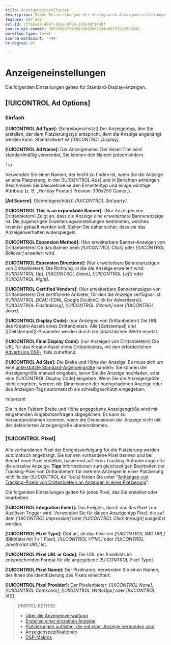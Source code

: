 ```yaml
---
title: Anzeigeneinstellungen
description: Siehe Beschreibungen der verfügbaren Anzeigeneinstellungen für Display-Anzeigen.
feature: DSP Ads
exl-id: cff65a48-486f-401e-9759-2bb63871448f
source-git-commit: 9d9330847c9356180928337a4a452f35e7024545
workflow-type: tm+mt
source-wordcount: '444'
ht-degree: 0%

---
```


# Anzeigeneinstellungen

Die folgenden Einstellungen gelten für Standard-Display-Anzeigen.

## [!UICONTROL Ad Options]

### Einfach

**[!UICONTROL Ad Type]:** (Schreibgeschützt) Der Anzeigentyp, den Sie erstellen, der dem Platzierungstyp entspricht, dem die Anzeige angehängt werden kann. Standardwert ist *[!UICONTROL Display]*.

**[!UICONTROL Ad Name]:** Der Anzeigename. Der Asset-Titel wird standardmäßig verwendet, Sie können den Namen jedoch ändern.

>[!TIP]
>
> Verwenden Sie einen Namen, der leicht zu finden ist, wenn Sie die Anzeige an eine Platzierung, in der [!UICONTROL Ads] und in Berichten anhängen. Beschreiben Sie beispielsweise den Einheitentyp und einige wichtige Attribute (z. B. „Holiday Product Preview: 300x250 Gamer„).

**\[Ad Source\]**: (Schreibgeschützt) *[!UICONTROL 3rd party]*.

**[!UICONTROL This is an expandable Banner]:** (Nur Anzeigen von Drittanbietern) Zeigt an, dass die Anzeige eine erweiterbare Banneranzeige ist. Die zugehörigen Erweiterungseinstellungen bestimmen, welches Inventar gekauft werden soll. Stellen Sie daher sicher, dass sie das Anzeigenverhalten widerspiegeln.

**[!UICONTROL Expansion Method]:** (Nur erweiterbare Banner-Anzeigen von Drittanbietern) Ob das Banner beim *[!UICONTROL Click]* oder *[!UICONTROL Rollover]* erweitert wird.

**[!UICONTROL Expansion Directions]:** (Nur erweiterbare Banneranzeigen von Drittanbietern) Die Richtung, in die die Anzeige erweitert wird: *[!UICONTROL Up]*, *[!UICONTROL Down]*, *[!UICONTROL Left]* oder *[!UICONTROL Right]*.

**[!UICONTROL Certified Vendors]:** (Nur erweiterbare Banneranzeigen von Drittanbietern) Der zertifizierte Anbieter, für den die Anzeige verfügbar ist: *[!UICONTROL DCM]* ([!DNL Google DoubleClick for Advertisers]), *[!UICONTROL Flashtalking]*, *[!UICONTROL Sizmek]* oder *[!UICONTROL Jivox]*.

**[!UICONTROL Display Code]:** (nur Anzeigen von Drittanbietern) Die URL des Kreativ-Assets eines Drittanbieters. Alle [Zeitstempel] und [[Zeitstempel]]-Parameter werden durch die tatsächlichen Werte ersetzt.

**[!UICONTROL Final Display Code]:** (nur Anzeigen von Drittanbietern) Die URL für das Kreativ-Asset eines Drittanbieters, mit den erforderlichen [Advertising DSP-](/help/dsp/campaign-management/macros.md), falls zutreffend.

**[!UICONTROL Ad Size]:** Die Breite und Höhe der Anzeige. Es muss sich um eine [unterstützte Standard-Anzeigengröße](ad-specs.md) handeln. Sie können die Anzeigengröße manuell eingeben, bevor Sie die Anzeige hochladen, oder eine [!UICONTROL Display Code] eingeben. Wenn Sie die Anzeigengröße nicht eingeben, werden die Dimensionen der hochgeladenen Anzeige oder des Anzeigen-Tags automatisch als schreibgeschützt eingegeben.

>[!IMPORTANT]
>
> Die in den Feldern Breite und Höhe angegebene Anzeigengröße wird mit eingehenden Angebotsanfragen abgeglichen. Es kann zu Versandproblemen kommen, wenn die Dimensionen der Anzeige nicht mit der deklarierten Anzeigengröße übereinstimmen.

### [!UICONTROL Pixel]

Alle vorhandenen Pixel der Ereignisverfolgung für die Platzierung werden automatisch angehängt. Sie können vorhandene Pixel trennen und bei Bedarf neue Pixel erstellen, basierend auf Ihren Tracking-Anforderungen für die einzelne Anzeige. **Tipp** Informationen zum gleichzeitigen Bearbeiten der Tracking-Pixel von Drittanbietern für mehrere Anzeigen in einer Platzierung mithilfe der [!UICONTROL Ad Tools] finden Sie unter &quot;[Anhängen von Tracking-Pixeln von Drittanbietern an Anzeigen in einer Platzierung](/help/dsp/campaign-management/ads/ad-pixel-attach-detach.md#attach-pixels-ads)&quot;.

Die folgenden Einstellungen gelten für jedes Pixel, das Sie erstellen oder bearbeiten.

**[!UICONTROL Integration Event]:** Das Ereignis, durch das das Pixel zum Auslösen Trigger wird. Verwenden Sie für diesen Anzeigentyp Pixel, die auf dem *[!UICONTROL Impression]* oder *[!UICONTROL Click-through]* ausgelöst werden.

**[!UICONTROL Pixel Type]:** Gibt an, ob das Pixel ein *[!UICONTROL IMG URL]* (Bilddatei mit 1 x 1 Pixel), *[!UICONTROL HTML]* oder *[!UICONTROL JavaScript URL]* ist.

**[!UICONTROL Pixel URL or Code]:** Die URL des Pixelbilds im entsprechenden Format für die angegebene [!UICONTROL Pixel Type].

**[!UICONTROL Pixel Name]:** Der Pixelname. Verwenden Sie einen Namen, der Ihnen die Identifizierung des Pixels erleichtert.

**[!UICONTROL Pixel Provider]:** Der Pixelanbieter: *[!UICONTROL None]*, *[!UICONTROL Comscore]*, *[!UICONTROL WhiteOps]* oder *[!UICONTROL IAS]*.

>[!MORELIKETHIS]
>
>* [Über die Anzeigenverwaltung](ad-about.md)
>* [Erstellen einer einzelnen Anzeige](ad-create.md)
>* [Platzierungen auflisten, die mit einer Anzeige verbunden sind](ad-list-placements.md)
>* [Anzeigenspezifikationen](ad-specs.md)
>* [DSP-Makros](/help/dsp/campaign-management/macros.md)
